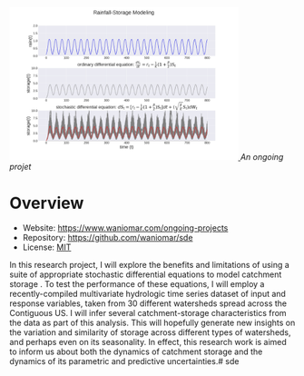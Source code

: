 <p align="left">
  <a href="https://dai.lids.mit.edu">
    <img alt="DAI-Lab" width=80% src="images/SDE_test.jpg" onerror="this.onerror=null;this.src='_static/dai-logo-white.png';"/>
  </a>
  <i>An ongoing projet</a></i>
</p>


# Overview

* Website: https://www.waniomar.com/ongoing-projects
* Repository: https://github.com/waniomar/sde
* License: [MIT](https://github.com/waniomar/sde/blob/main/LICENSE)

In this research project, I will explore the benefits and limitations of using a suite of appropriate stochastic
differential equations to model catchment storage . To test the performance of these equations,
I will employ a recently-compiled multivariate hydrologic time series dataset of input and response variables,
taken from 30 different watersheds spread across the Contiguous US. I will infer several catchment-storage
characteristics from the data as part of this analysis. This will hopefully generate new insights on the variation
and similarity of storage across different types of watersheds, and perhaps even on its seasonality. In effect,
this research work is aimed to inform us about both the dynamics of catchment storage and the dynamics of its
parametric and predictive uncertainties.# sde
